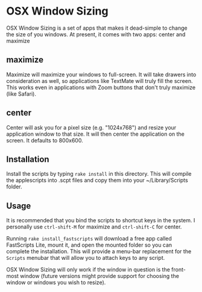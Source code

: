OSX Window Sizing
=================

OSX Window Sizing is a set of apps that makes it dead-simple to change the size of 
you windows. At present, it comes with two apps: center and maximize

maximize
--------

Maximize will maximize your windows to full-screen. It will take drawers into consideration
as well, so applications like TextMate will truly fill the screen. This works even in 
applications with Zoom buttons that don't truly maximize (like Safari).

center
------

Center will ask you for a pixel size (e.g. "1024x768") and resize your application window
to that size. It will then center the application on the screen. It defaults to 800x600.

Installation
------------

Install the scripts by typing `rake install` in this directory. This will compile the
applescripts into .scpt files and copy them into your ~/Library/Scripts folder.

Usage
-----

It is recommended that you bind the scripts to shortcut keys in the system. I personally
use `ctrl-shift-M` for maximize and `ctrl-shift-C` for center.

Running `rake install_fastscripts` will download a free app called FastScripts Lite,
mount it, and open the mounted folder so you can complete the installation. This will
provide a menu-bar replacement for the `Scripts` menubar that will allow you to attach
keys to any script.

OSX Window Sizing will only work if the window in question is the front-most window
(future versions might provide support for choosing the window or windows you wish 
to resize).